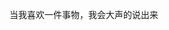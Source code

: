 当我喜欢一件事物，我会大声的说出来

<!---
Spike99/Spike99 is a ✨ special ✨ repository because its `README.md` (this file) appears on your GitHub profile.
You can click the Preview link to take a look at your changes.
--->
